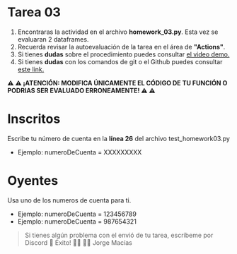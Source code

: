 # Tarea 03
1. Encontraras la actividad en el archivo **homework_03.py**. Esta vez se evaluaran 2 dataframes.
1. Recuerda revisar la autoevaluación de la tarea en el área de **"Actions"**.
1. Si tienes **dudas** sobre el procedimiento puedes consultar [el video demo.](https://youtu.be/lbxwTLQzrCo)
1. Si tienes **dudas** con los comandos de git o el Github puedes consultar [este link.](https://github.com/UlmoMacias/tutorial-github-es)

**:warning: :warning: ¡ATENCIÓN: MODIFICA ÚNICAMENTE EL CÓDIGO DE TU FUNCIÓN O PODRIAS SER EVALUADO ERRONEAMENTE! :warning: :warning:**

# Inscritos
Escribe tu número de cuenta en la **línea 26** del archivo test_homework03.py
* Ejemplo: numeroDeCuenta = XXXXXXXXX

# Oyentes
Usa uno de los numeros de cuenta para ti.
* Ejemplo: numeroDeCuenta = 123456789
* Ejemplo: numeroDeCuenta = 987654321


> Si tienes algún problema con el envió de tu tarea, escríbeme por Discord :space_invader:
> Éxito! :woman_technologist: :man_technologist:
Jorge Macías
